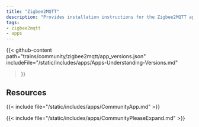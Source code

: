 ```yaml
---
title: "Zigbee2MQTT"
description: "Provides installation instructions for the Zigbee2MQTT application in TrueNAS."
tags:
- zigbee2mqtt
- apps
---
```


{{< github-content 
    path="trains/community/zigbee2mqtt/app_versions.json"
	includeFile="/static/includes/apps/Apps-Understanding-Versions.md"
>}}

## Resources

{{< include file="/static/includes/apps/CommunityApp.md" >}}

{{< include file="/static/includes/apps/CommunityPleaseExpand.md" >}}

<!--
<div class="docs-sections">

{{< doc-card title="<appname> Deployments" link="/resources/"
descr="How to deploy and configure the <appname> app." >}}

</div>
-->
